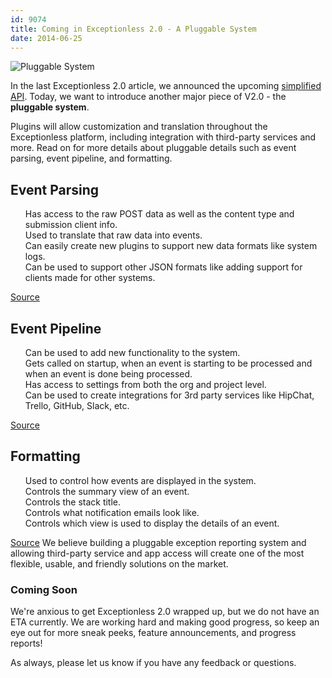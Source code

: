 ```yaml
---
id: 9074
title: Coming in Exceptionless 2.0 - A Pluggable System
date: 2014-06-25
---
```

![Pluggable System](/assets/img/news/pluggable-system.jpg)

In the last Exceptionless 2.0 article, we announced the upcoming <a title="More from the Upcoming Exceptionless 2.0: Simplified API" href="/upcoming-exceptionless-2-0-simplified-api/" target="_blank">simplified API</a>. Today, we want to introduce another major piece of V2.0 - the **pluggable system**.

Plugins will allow customization and translation throughout the Exceptionless platform, including integration with third-party services and more. Read on for more details about pluggable details such as event parsing, event pipeline, and formatting.<!--more-->

## <a class="anchor" style="color: #4183c4;" href="https://github.com/exceptionless/Exceptionless/wiki/Exceptionless-2.0-Overview#event-parsing-source" name="user-content-event-parsing-source"></a>Event Parsing

<ul class="task-list">
  <li>
    Has access to the raw POST data as well as the content type and submission client info.
  </li>
  <li>
    Used to translate that raw data into events.
  </li>
  <li>
    Can easily create new plugins to support new data formats like system logs.
  </li>
  <li>
    Can be used to support other JSON formats like adding support for clients made for other systems.
  </li>
</ul>

[Source](https://github.com/exceptionless/Exceptionless/blob/master/Source/Core/Plugins/EventParser/IEventParserPlugin.cs)

## <a class="anchor" style="color: #4183c4;" href="https://github.com/exceptionless/Exceptionless/wiki/Exceptionless-2.0-Overview#event-pipeline-source" name="user-content-event-pipeline-source"></a>Event Pipeline

<ul class="task-list">
  <li>
    Can be used to add new functionality to the system.
  </li>
  <li>
    Gets called on startup, when an event is starting to be processed and when an event is done being processed.
  </li>
  <li>
    Has access to settings from both the org and project level.
  </li>
  <li>
    Can be used to create integrations for 3rd party services like HipChat, Trello, GitHub, Slack, etc.
  </li>
</ul>

[Source](https://github.com/exceptionless/Exceptionless/blob/master/Source/Core/Plugins/EventPipeline/IEventPlugin.cs)

## <a class="anchor" style="color: #4183c4;" href="https://github.com/exceptionless/Exceptionless/wiki/Exceptionless-2.0-Overview#formatting-source" name="user-content-formatting-source"></a>Formatting

<ul class="task-list">
  <li>
    Used to control how events are displayed in the system.
  </li>
  <li>
    Controls the summary view of an event.
  </li>
  <li>
    Controls the stack title.
  </li>
  <li>
    Controls what notification emails look like.
  </li>
  <li>
    Controls which view is used to display the details of an event.
  </li>
</ul>

[Source](https://github.com/exceptionless/Exceptionless/blob/master/Source/Core/Plugins/Formatting/IFormattingPlugin.cs)
We believe building a pluggable exception reporting system and allowing third-party service and app access will create one of the most flexible, usable, and friendly solutions on the market.

### Coming Soon

We're anxious to get Exceptionless 2.0 wrapped up, but we do not have an ETA currently. We are working hard and making good progress, so keep an eye out for more sneak peeks, feature announcements, and progress reports!

As always, please let us know if you have any feedback or questions.
